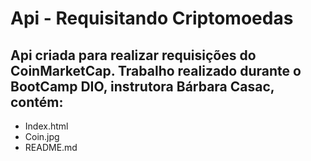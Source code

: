 # Api - Requisitando Criptomoedas
## Api criada para realizar requisições do CoinMarketCap. Trabalho realizado durante o BootCamp DIO, instrutora Bárbara Casac, contém:
- Index.html
- Coin.jpg
- README.md
